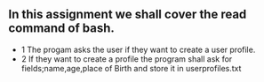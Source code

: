 ## In this assignment we shall cover the read command of bash.

* 1 The progam asks the user if they want to create a user profile.
* 2 If they want to create a profile the program shall ask for fields;name,age,place of Birth and store it in userprofiles.txt
